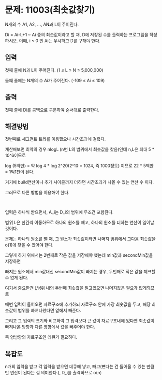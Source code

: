 # 문제: 11003(최솟값찾기)

N개의 수 A1, A2, ..., AN과 L이 주어진다.

Di = Ai-L+1 ~ Ai 중의 최솟값이라고 할 때, D에 저장된 수를 출력하는 프로그램을 작성하시오. 이때, i ≤ 0 인 Ai는 무시하고 D를 구해야 한다.

## 입력

첫째 줄에 N과 L이 주어진다. (1 ≤ L ≤ N ≤ 5,000,000)

둘째 줄에는 N개의 수 Ai가 주어진다. (-109 ≤ Ai ≤ 109)

## 출력

첫째 줄에 Di를 공백으로 구분하여 순서대로 출력한다.

## 해결방법

첫번째로 세그먼트 트리를 이용했으나 시간초과에 걸렸다.

계산해보면 최악의 경우 nlogL (n번 L의 범위에서 최솟값을 찾음)인데 n,L은 최대 5 * 10^6이므로

log (5백만) = 약 log 4 * log 2^20(2^10 = 1024, 즉 1000정도) 이므로 22 * 5백만 = 1억1천이 된다.

거기에 build연산이나 추가 사이클까지 더하면 시간초과가 나올 수 있는 연산 수 이다.

그러므로 다른 방법을 이용해야 한다.

<br/>

입력은 하나씩 받으면서, A_i는 D_i의 범위에 무조건 포함된다.

범위 L은 한칸씩 이동하므로 하나의 원소를 빼고, 하나의 원소를 더하는 연산이 일어날 것이다.

문제는 하나의 원소를 뺄 때, 그 원소가 최솟값이라면 나머지 범위에서 그다음 최솟값을 o(1)에 찾을 수 있어야 한다.

그렇게 하기 위해서는 2번째로 작은 값을 저장해야 했는데 min값과 secondMin값을 저장하면

빠지는 원소에서 min값대신 secondMin값이 빠지는 경우, 두번째로 작은 값을 체크할 수 없게 된다.

여기서 중요한건 L범위 내의 두번째 최솟값을 알고있으면 나머지값은 필요가 없게되므로 

매번 입력이 들어오면 자료구조에 추가하되 자료구조 안에 가장 최솟값을 두고, 해당 최솟값이 범위를 빠져나왔다면 앞에서 빼준다.

그리고 그 입력의 크기와 비교하여 그 입력보다 큰 값이 자료구조내에 있다면 최솟값이 빠져나온 방향과 다른 방향에서 값을 빼주어야 한다.

즉 양방향의 자료구조인 데큐가 필요하다.


## 복잡도

n개의 입력을 받고 각 입력을 받으면 데큐에 넣고, 빼고(뺸다는 건 들어올 수 있는 만큼만 연산이 된다는 걸 의미한다.), D_i를 출력하므로 o(n)